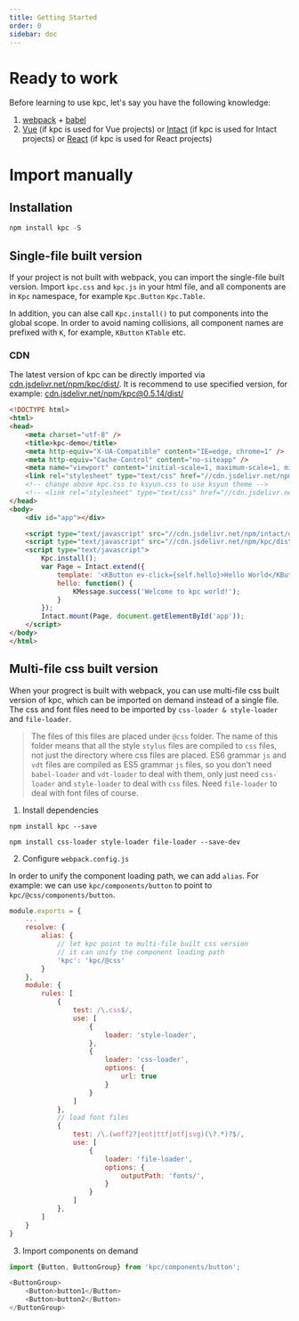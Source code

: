 ```yaml
---
title: Getting Started 
order: 0
sidebar: doc
---
```


# Ready to work

Before learning to use kpc, let's say you have the following knowledge:

1. [webpack][1] + [babel][2]
2. [Vue][3] (if kpc is used for Vue projects) or [Intact][4] (if kpc is used for Intact projects) 
or [React][7] (if kpc is used for React projects)

# Import manually

## Installation

```js
npm install kpc -S
```

## Single-file built version

If your project is not built with webpack, you can import the single-file built version. Import 
`kpc.css` and `kpc.js` in your html file, and all components are in `Kpc` namespace, for example
`Kpc.Button` `Kpc.Table`.

In addition, you can alse call `Kpc.install()` to put components into the global scope. In order 
to avoid naming collisions, all component names are prefixed with `K`, for example, `KButton` 
`KTable` etc.

### CDN

The latest version of kpc can be directly imported via [cdn.jsdelivr.net/npm/kpc/dist/](https://cdn.jsdelivr.net/npm/kpc/dist/).
It is recommend to use specified version, for example: [cdn.jsdelivr.net/npm/kpc@0.5.14/dist/](https://cdn.jsdelivr.net/npm/kpc@0.5.14/dist/)

```html
<!DOCTYPE html>
<html>
<head>
    <meta charset="utf-8" />
    <title>kpc-demo</title>
    <meta http-equiv="X-UA-Compatible" content="IE=edge, chrome=1" />
    <meta http-equiv="Cache-Control" content="no-siteapp" />
    <meta name="viewport" content="initial-scale=1, maximum-scale=1, minimum-scale=1, user-scalable=no" />
    <link rel="stylesheet" type="text/css" href="//cdn.jsdelivr.net/npm/kpc/dist/kpc.css" />
    <!-- change above kpc.css to ksyun.css to use ksyun theme -->
    <!-- <link rel="stylesheet" type="text/css" href="//cdn.jsdelivr.net/npm/kpc/dist/ksyun.css" /> -->
</head>
<body>
    <div id="app"></div>

    <script type="text/javascript" src="//cdn.jsdelivr.net/npm/intact/dist/intact.min.js"></script>
    <script type="text/javascript" src="//cdn.jsdelivr.net/npm/kpc/dist/kpc.min.js"></script>
    <script type="text/javascript">
        Kpc.install();
        var Page = Intact.extend({
            template: '<KButton ev-click={self.hello}>Hello World</KButton>',
            hello: function() {
                KMessage.success('Welcome to kpc world!');
            }
        });
        Intact.mount(Page, document.getElementById('app'));
    </script>
</body>
</html>
```

## Multi-file css built version

When your progrect is built with webpack, you can use multi-file css built version of kpc, which 
can be imported on demand instead of a single file. The css and font files need to be imported 
by `css-loader & style-loader` and `file-loader`.

> The files of this files are placed under `@css` folder. The name of this folder means that all 
> the style `stylus` files are compiled to `css` files, not just the directory where css files are placed.
> ES6 grammar `js` and `vdt` files are compiled as ES5 grammar `js` files, so you don't need `babel-loader` 
> and `vdt-loader` to deal with them, only just need `css-loader` and `style-loader` to deal with 
> `css` files. Need `file-loader` to deal with font files of course.

1. Install dependencies

```shell
npm install kpc --save

npm install css-loader style-loader file-loader --save-dev
```

2. Configure `webpack.config.js`

In order to unify the component loading path, we can add `alias`. For example: we can use `kpc/components/button` 
to point to `kpc/@css/components/button`.

```js
module.exports = {
    ...
    resolve: {
        alias: {
            // let kpc point to multi-file built css version
            // it can unify the component loading path
            'kpc': 'kpc/@css'
        }
    },
    module: {
        rules: [
            {
                test: /\.css$/,
                use: [
                    {
                        loader: 'style-loader',
                    },
                    {
                        loader: 'css-loader',
                        options: {
                            url: true
                        }
                    }
                ]
            },
            // load font files
            {
                test: /\.(woff2?|eot|ttf|otf|svg)(\?.*)?$/,
                use: [
                    {
                        loader: 'file-loader',
                        options: {
                            outputPath: 'fonts/',
                        }
                    }
                ]
            },
        ]
    }
}
```

3. Import components on demand

```js
import {Button, ButtonGroup} from 'kpc/components/button';

<ButtonGroup>
    <Button>button1</Button>
    <Button>button2</Button>
</ButtonGroup>
```


[1]: https://webpack.js.org/
[2]: https://babeljs.io/
[3]: https://cn.vuejs.org/index.html
[4]: http://javey.github.io/intact/
[5]: http://yeoman.io/
[6]: ../theme/
[7]: https://reactjs.org/
